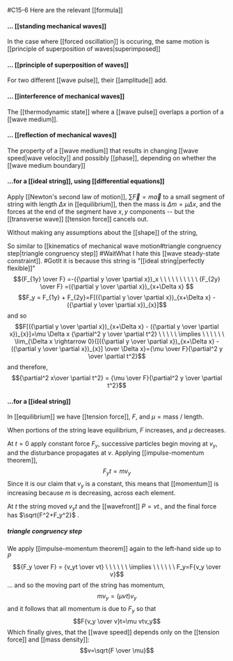 #C15-6
Here are the relevant [[formula]]

#### ... [[standing mechanical waves]]
In the case where [[forced oscillation]] is occuring, the same motion is [[principle of superposition of waves|superimposed]] 

#### ... [[principle of superposition of waves]]
For two different [[wave pulse]], their [[amplitude]] add.

#### ... [[interference of mechanical waves]]
The [[thermodynamic state]] where a [[wave pulse]] overlaps a portion of a [[wave medium]].

#### ... [[reflection of mechanical waves]]
The property of a [[wave medium]] that results in changing [[wave speed|wave velocity]] and possibly [[phase]], depending on whether the [[wave medium boundary]]

#### ...for a [[ideal string]], using [[differential equations]]
Apply [[Newton's second law of motion]], $\sum \vec{F} = m\vec{a}$ to a small segment of string with length $\Delta x$ in [[equilibrium]], then the mass is $\Delta m = \mu \Delta x$, and the forces at the end of the segment have $x, y$ components -- but the [[transverse wave]] [[tension force]] cancels out. 

Without making any assumptions about the [[shape]] of the string,

So similar to [[kinematics of mechanical wave motion#triangle congruency step|triangle congruency step]] #WaitWhat I hate this [[wave steady-state constraint]]. #GotIt it is because this string is "[[ideal string|perfectly flexible]]"
$${F_{1y} \over F} =-({\partial y \over \partial x})_x \ \ \ \ \ \ \ \ \ \ {F_{2y} \over F} =({\partial y \over \partial x})_{x+\Delta x} $$
$$F_y = F_{1y} + F_{2y}=F[({\partial y \over \partial x})_{x+\Delta x} - ({\partial y \over \partial x})_{x}]$$
and so $$F[({\partial y \over \partial x})_{x+\Delta x} - ({\partial y \over \partial x})_{x}]=\mu \Delta x {\partial^2 y \over \partial t^2} \ \ \ \ \ \implies \ \ \ \ \ \ \lim_{\Delta x \rightarrow 0}{[({\partial y \over \partial x})_{x+\Delta x} - ({\partial y \over \partial x})_{x}] \over \Delta x}={\mu \over F}{\partial^2 y \over \partial t^2}$$
and therefore, 
$${\partial^2 x\over \partial t^2} = {\mu \over F}{\partial^2 y \over \partial t^2}$$
#### ...for a [[ideal string]]
In [[equilibrium]] we have [[tension force]], $F$, and $\mu = \text{mass / length}$. 

When portions of the string leave equilibrium, $F$ increases, and $\mu$ decreases.

At $t=0$ apply constant force $F_y$, successive particles begin moving at $v_y$, and the disturbance propagates at $v$. Applying [[impulse-momentum theorem]], $$F_y t = mv_y$$
Since it is our claim that $v_y$ is a constant, this means that [[momentum]] is increasing because $m$ is decreasing, across each element.

At $t$ the string moved $v_yt$ and the [[wavefront]] $P=vt$., and the final force has $\sqrt{F^2+F_y^2}$ .

##### triangle congruency step
We apply [[impulse-momentum theorem]] again to the left-hand side up to $P$$${F_y \over F} = {v_yt \over vt} \ \ \ \ \ \ \implies \ \ \ \ \ \ F_y=F{v_y \over v}$$ ... and so the moving part of the string has momentum, $$mv_y=(\mu v t)v_y$$ and it follows that all momentum is due to $F_y$ so that
$$F{v_y \over v}t=\mu vtv_y$$
Which finally gives, that the [[wave speed]] depends only on the [[tension force]] and [[mass density]]: $$v=\sqrt{F \over \mu}$$
